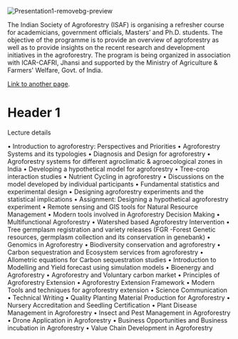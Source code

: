 ![Presentation1-removebg-preview](https://github.com/ICAR-CAFRI/refreshercourseagroforestry.github.io/blob/master/assets/img/Presentation1-removebg-preview.png)

The Indian Society of Agroforestry (ISAF) is organising a refresher course for academicians, government officials, Masters’ and Ph.D. students. The objective of the programme is to provide an overview of agroforestry as well as to provide insights on the recent research and development initiatives in the agroforestry. The program is being organized in association with ICAR-CAFRI, Jhansi and supported by the Ministry of Agriculture & Farmers' Welfare, Govt. of India.

[Link to another page](https://cafri.icar.gov.in/).
 
# Header 1

Lecture details

•	Introduction to agroforestry: Perspectives and Priorities
•	Agroforestry Systems and its typologies
•	Diagnosis and Design for agroforestry 
•	Agroforestry systems for different agroclimatic & agroecological zones in India
•	Developing a hypothetical model for agroforestry
•	Tree-crop interaction studies 
•	Nutrient Cycling in agroforestry
•	Discussions on the model developed by individual participants
•	Fundamental statistics and experimental design
•	Designing agroforestry experiments and the statistical implications
•	Assignment: Designing a hypothetical agroforestry experiment
•	Remote sensing and GIS tools for Natural Resource Management
•	Modern tools involved in Agroforestry Decision Making
•	Multifunctional Agroforestry
•	Watershed based Agroforestry Intervention
•	Tree germplasm registration and variety releases (FGR -Forest Genetic resources, germplasm collection and its conservation in genebank)
•	Genomics in Agroforestry
•	Biodiversity conservation and agroforestry
•	Carbon sequestration and Ecosystem services from agroforestry
•	Allometric equations for Carbon sequestration studies
•	Introduction to Modelling and Yield forecast using simulation models
•	Bioenergy and Agroforestry
•	Agroforestry and Voluntary carbon market
•	Principles of Agroforestry Extension 
•	Agroforestry Extension Framework
•	Modern Tools and techniques for agroforestry extension
•	Science Communication
•	Technical Writing
•	Quality Planting Material Production for Agroforestry
•	Nursery Accreditation and Seedling Certification 
•	Plant Disease Management in Agroforestry
•	Insect and Pest Management in Agroforestry
•	Drone Application in Agroforestry
•	Business Opportunities and Business incubation in Agroforestry
•	Value Chain Development in Agroforestry


